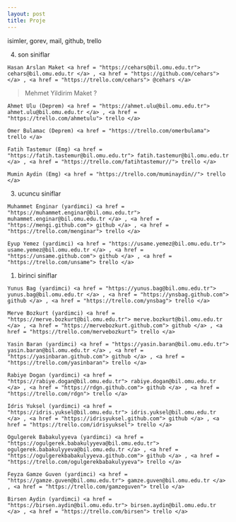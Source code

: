 ```yaml
---
layout: post
title: Proje
---
```

isimler, gorev, mail, github, trello
>
4. son siniflar
>
    Hasan Arslan Maket <a href = "https://cehars@bil.omu.edu.tr"> cehars@bil.omu.edu.tr </a> , <a href = "https://github.com/cehars">  </a> , <a href = "https://trello.com/cehars"> @cehars </a>
>    Mehmet Yildirim Maket ?

    Ahmet Ulu (Deprem) <a href = "https://ahmet.ulu@bil.omu.edu.tr"> ahmet.ulu@bil.omu.edu.tr </a> , <a href = "https://trello.com/ahmetulu"> trello </a>

    Omer Bulamac (Deprem) <a href = "https://trello.com/omerbulama"> trello </a>

    Fatih Tastemur (Emg) <a href = "https://fatih.tastemur@bil.omu.edu.tr"> fatih.tastemur@bil.omu.edu.tr </a> , <a href = "https://trello.com/fatihtastemur//"> trello </a>

    Mumin Aydin (Emg) <a href = "https://trello.com/muminaydin//"> trello </a>
3. ucuncu siniflar
>
    Muhammet Enginar (yardimci) <a href = "https://muhammet.enginar@bil.omu.edu.tr"> muhammet.enginar@bil.omu.edu.tr </a> , <a href = "https://mengi.github.com"> github </a> , <a href = "https://trello.com/menginar"> trello </a>
    
    Eyup Yemez (yardimci) <a href = "https://usame.yemez@bil.omu.edu.tr"> usame.yemez@bil.omu.edu.tr </a> , <a href = "https://unsame.github.com"> github </a> , <a href = "https://trello.com/unsame"> trello </a>
1. birinci siniflar
>
    Yunus Bag (yardimci) <a href = "https://yunus.bag@bil.omu.edu.tr"> yunus.bag@bil.omu.edu.tr </a> , <a href = "https://ynsbag.github.com"> github </a> , <a href = "https://trello.com/ynsbag"> trello </a>

    Merve Bozkurt (yardimci) <a href = "https://merve.bozkurt@bil.omu.edu.tr"> merve.bozkurt@bil.omu.edu.tr </a> , <a href = "https://mervebozkurt.github.com"> github </a> , <a href = "https://trello.com/mervebozkurt"> trello </a>

    Yasin Baran (yardimci) <a href = "https://yasin.baran@bil.omu.edu.tr"> yasin.baran@bil.omu.edu.tr </a> , <a href = "https://yasinbaran.github.com"> github </a> , <a href = "https://trello.com/yasinbaran"> trello </a>

    Rabiye Dogan (yardimci) <a href = "https://rabiye.dogan@bil.omu.edu.tr"> rabiye.dogan@bil.omu.edu.tr </a> , <a href = "https://rdgn.github.com"> github </a> , <a href = "https://trello.com/rdgn"> trello </a>

    Idris Yuksel (yardimci) <a href = "https://idris.yuksel@bil.omu.edu.tr"> idris.yuksel@bil.omu.edu.tr </a> , <a href = "https://idrisyuksel.github.com"> github </a> , <a href = "https://trello.com/idrisyuksel"> trello </a>

    Ogulgerek Babakulyyeva (yardimci) <a href = "https://ogulgerek.babakulyyeva@bil.omu.edu.tr"> ogulgerek.babakulyyeva@bil.omu.edu.tr </a> , <a href = "https://ogulgerekbabakulyyeva.github.com"> github </a> , <a href = "https://trello.com/ogulgerekbabakulyyeva"> trello </a>

    Feyza Gamze Guven (yardimci) <a href = "https://gamze.guven@bil.omu.edu.tr"> gamze.guven@bil.omu.edu.tr </a> , <a href = "https://trello.com/gamzeguven"> trello </a>

    Birsen Aydin (yardimci) <a href = "https://birsen.aydin@bil.omu.edu.tr"> birsen.aydin@bil.omu.edu.tr </a> , <a href = "https://trello.com/birsen"> trello </a>
